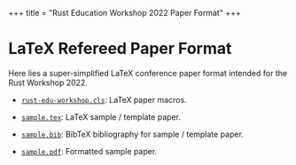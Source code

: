 +++
title = "Rust Education Workshop 2022 Paper Format"
+++

# LaTeX Refereed Paper Format

Here lies a super-simplified LaTeX conference paper format
intended for the Rust Workshop 2022.

* [`rust-edu-workshop.cls`](rust-edu-workshop.cls): LaTeX
  paper macros.

* [`sample.tex`](sample.tex): LaTeX sample / template paper.

* [`sample.bib`](sample.bib): BibTeX bibliography for sample
  / template paper.

* [`sample.pdf`](sample.pdf): Formatted sample paper.

